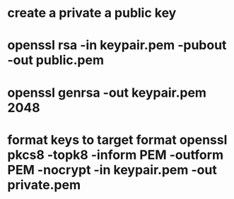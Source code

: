 # create a private a public key 
# openssl rsa -in keypair.pem -pubout -out public.pem
# openssl genrsa -out keypair.pem 2048

# format keys to target format openssl pkcs8 -topk8 -inform PEM -outform PEM -nocrypt -in keypair.pem -out private.pem